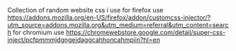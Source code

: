 Collection of random website css i use
for firefox use https://addons.mozilla.org/en-US/firefox/addon/customcss-injector/?utm_source=addons.mozilla.org&utm_medium=referral&utm_content=search
for chromium use https://chromewebstore.google.com/detail/super-css-inject/pcfpmmmjdgngeidaggcahhoncahmpiin?hl=en

